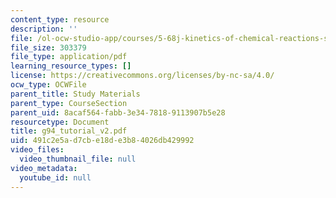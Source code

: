 ```yaml
---
content_type: resource
description: ''
file: /ol-ocw-studio-app/courses/5-68j-kinetics-of-chemical-reactions-spring-2003/491c2e5ad7cbe18de3b84026db429992_g94_tutorial_v2.pdf
file_size: 303379
file_type: application/pdf
learning_resource_types: []
license: https://creativecommons.org/licenses/by-nc-sa/4.0/
ocw_type: OCWFile
parent_title: Study Materials
parent_type: CourseSection
parent_uid: 8acaf564-fabb-3e34-7818-9113907b5e28
resourcetype: Document
title: g94_tutorial_v2.pdf
uid: 491c2e5a-d7cb-e18d-e3b8-4026db429992
video_files:
  video_thumbnail_file: null
video_metadata:
  youtube_id: null
---
```

